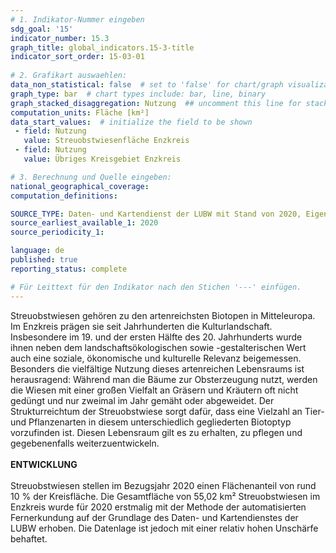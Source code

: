 ```yaml
---
# 1. Indikator-Nummer eingeben 
sdg_goal: '15'
indicator_number: 15.3
graph_title: global_indicators.15-3-title
indicator_sort_order: 15-03-01
 
# 2. Grafikart auswaehlen: 
data_non_statistical: false  # set to 'false' for chart/graph visualization 
graph_type: bar  # chart types include: bar, line, binary 
graph_stacked_disaggregation: Nutzung  ## uncomment this line for stacked bars. eplace 'Geschlecht' with the field of aggregation. 
computation_units: Fläche [km²] 
data_start_values:  # initialize the field to be shown  
 - field: Nutzung 
   value: Streuobstwiesenfläche Enzkreis
 - field: Nutzung 
   value: Übriges Kreisgebiet Enzkreis

# 3. Berechnung und Quelle eingeben: 
national_geographical_coverage: 
computation_definitions: 

SOURCE_TYPE: Daten- und Kartendienst der LUBW mit Stand von 2020, Eigene Berechnung im Vermessungs- und Flurneuordnungsamt des Enzkreises, eigene Darstellung
source_earliest_available_1: 2020
source_periodicity_1: 

language: de   
published: true 
reporting_status: complete

# Für Leittext für den Indikator nach den Stichen '---' einfügen. 
---
```

Streuobstwiesen gehören zu den artenreichsten Biotopen in Mitteleuropa. Im Enzkreis prägen sie seit Jahrhunderten die Kulturlandschaft. Insbesondere im 19. und der ersten Hälfte des 20. Jahrhunderts wurde ihnen neben dem landschaftsökologischen sowie -gestalterischen Wert auch eine soziale, ökonomische und kulturelle Relevanz beigemessen. Besonders die vielfältige Nutzung dieses artenreichen Lebensraums ist herausragend: Während man die Bäume zur Obsterzeugung nutzt, werden die Wiesen mit einer großen Vielfalt an Gräsern und Kräutern oft nicht gedüngt und nur zweimal im Jahr gemäht oder abgeweidet. Der Strukturreichtum der Streuobstwiese sorgt dafür, dass eine Vielzahl an Tier- und Pflanzenarten in diesem unterschiedlich gegliederten Biotoptyp vorzufinden ist. Diesen Lebensraum gilt es zu erhalten, zu pflegen und gegebenenfalls weiterzuentwickeln. <br>
<br>
**ENTWICKLUNG** <br>
<br>
Streuobstwiesen stellen im Bezugsjahr 2020 einen Flächenanteil von rund 10 % der Kreisfläche. Die Gesamtfläche von 55,02 km² Streuobstwiesen im Enzkreis wurde für 2020 erstmalig mit der Methode der automatisierten Fernerkundung auf der Grundlage des Daten- und Kartendienstes der LUBW erhoben. Die Datenlage ist jedoch mit einer relativ hohen Unschärfe behaftet.

